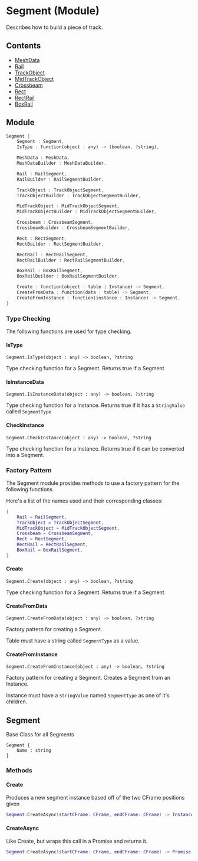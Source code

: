 # Segment (Module)

Describes how to build a piece of track.

## Contents

- [MeshData](./mesh_data.md)
- [Rail](./rail.md)
- [TrackObject](./track_object.md)
- [MidTrackObject](./mid_track_object.md)
- [Crossbeam](./crossbeam.md)
- [Rect](./rect.md)
- [RectRail](./rect_rail.md)
- [BoxRail](./box_rail.md)


## Module

```rs
Segment {
	Segment : Segment,
	IsType : function(object : any) -> (boolean, ?string),

	MeshData : MeshData,
	MeshDataBuilder : MeshDataBuilder,

	Rail : RailSegment,
	RailBuilder : RailSegmentBuilder,

	TrackObject : TrackObjectSegment,
	TrackObjectBuilder : TrackObjectSegmentBuilder,

	MidTrackObject : MidTrackObjectSegment,
	MidTrackObjectBuilder : MidTrackObjectSegmentBuilder,

	Crossbeam : CrossbeamSegment,
	CrossbeamBuilder : CrossbeamSegmentBuilder,

	Rect : RectSegment,
	RectBuilder : RectSegmentBuilder,

	RectRail : RectRailSegment,
	RectRailBuilder : RectRailSegmentBuilder,

	BoxRail : BoxRailSegment,
	BoxRailBuilder : BoxRailSegmentBuilder,

	Create : function(object : table | Instance) -> Segment,
	CreateFromData : function(data : table) -> Segment,
	CreateFromInstance : function(instance : Instance) -> Segment,
}
```

### Type Checking

The following functions are used for type checking.

#### IsType

```
Segment.IsType(object : any) -> boolean, ?string
```

Type checking function for a Segment. Returns true if a Segment

#### IsInstanceData

```
Segment.IsInstanceData(object : any) -> boolean, ?string
```

Type checking function for a Instance. Returns true if it has a `StringValue` called `SegmentType`

#### CheckInstance

```
Segment.CheckInstance(object : any) -> boolean, ?string
```

Type checking function for a Instance. Returns true if it can be converted into a Segment.


### Factory Pattern

The Segment module provides methods to use a factory pattern for the following functions.

Here's a list of the names used and their corresponding classes:

```lua
{
	Rail = RailSegment,
    TrackObject = TrackObjectSegment,
	MidTrackObject = MidTrackObjectSegment,
	Crossbeam = CrossbeamSegment,
	Rect = RectSegment,
	RectRail = RectRailSegment,
	BoxRail = BoxRailSegment,
}
```

#### Create

```
Segment.Create(object : any) -> boolean, ?string
```

Type checking function for a Segment. Returns true if a Segment

#### CreateFromData

```
Segment.CreateFromData(object : any) -> boolean, ?string
```

Factory pattern for creating a Segment.

Table must have a string called `SegmentType` as a value.

#### CreateFromInstance

```
Segment.CreateFromInstance(object : any) -> boolean, ?string
```

Factory pattern for creating a Segment. Creates a Segment from an Instance.

Instance must have a `StringValue` named `SegmentType` as one of it's children.


## Segment

Base Class for all Segments

```
Segment {
	Name : string
}
```

### Methods

#### Create

Produces a new segment instance based off of the two CFrame positions given

```lua
Segment:CreateAsync(startCFrame: CFrame, endCFrame: CFrame) -> Instance
```

#### CreateAsync

Like Create, but wraps this call in a Promise and returns it.

```lua
Segment:CreateAsync(startCFrame: CFrame, endCFrame: CFrame) -> Promise -> Instance
```
